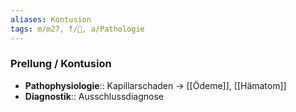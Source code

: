 ```yaml
---
aliases: Kontusion
tags: m/m27, f/🦴, a/Pathologie
---
```

### Prellung / Kontusion
- **Pathophysiologie**:: Kapillarschaden → [[Ödeme]], [[Hämatom]]
- **Diagnostik**:: Ausschlussdiagnose